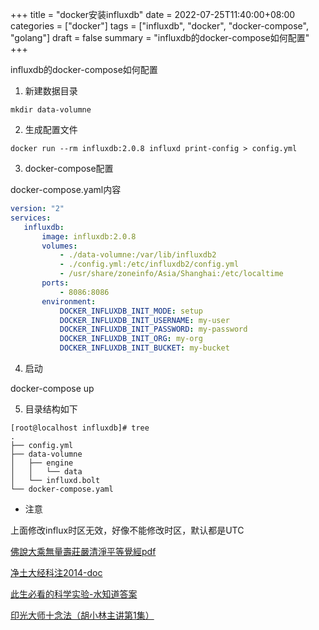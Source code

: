 +++
title = "docker安装influxdb"
date = 2022-07-25T11:40:00+08:00
categories = ["docker"]
tags = ["influxdb", "docker", "docker-compose", "golang"]
draft = false
summary = "influxdb的docker-compose如何配置"
+++

influxdb的docker-compose如何配置

1. 新建数据目录

```shell
mkdir data-volumne
```

2. 生成配置文件

```shell
docker run --rm influxdb:2.0.8 influxd print-config > config.yml
```

3. docker-compose配置

docker-compose.yaml内容

```yaml
version: "2"
services:
   influxdb:
       image: influxdb:2.0.8
       volumes:
           - ./data-volumne:/var/lib/influxdb2
           - ./config.yml:/etc/influxdb2/config.yml
           - /usr/share/zoneinfo/Asia/Shanghai:/etc/localtime
       ports:
           - 8086:8086
       environment:
           DOCKER_INFLUXDB_INIT_MODE: setup
           DOCKER_INFLUXDB_INIT_USERNAME: my-user
           DOCKER_INFLUXDB_INIT_PASSWORD: my-password
           DOCKER_INFLUXDB_INIT_ORG: my-org
           DOCKER_INFLUXDB_INIT_BUCKET: my-bucket
```

4. 启动

docker-compose up

5. 目录结构如下

```shell
[root@localhost influxdb]# tree
.
├── config.yml
├── data-volumne
│   ├── engine
│   │   └── data
│   └── influxd.bolt
└── docker-compose.yaml
```


* 注意

上面修改influx时区无效，好像不能修改时区，默认都是UTC

[佛說大乘無量壽莊嚴清淨平等覺經pdf](http://www.sxjy360.top/page-download/)

[净土大经科注2014-doc](http://www.sxjy360.top/page-download/)

[此生必看的科学实验-水知道答案](http://www.sxjy360.top/page-download/)

[印光大师十念法（胡小林主讲第1集）](http://www.sxjy360.top/page-download/)